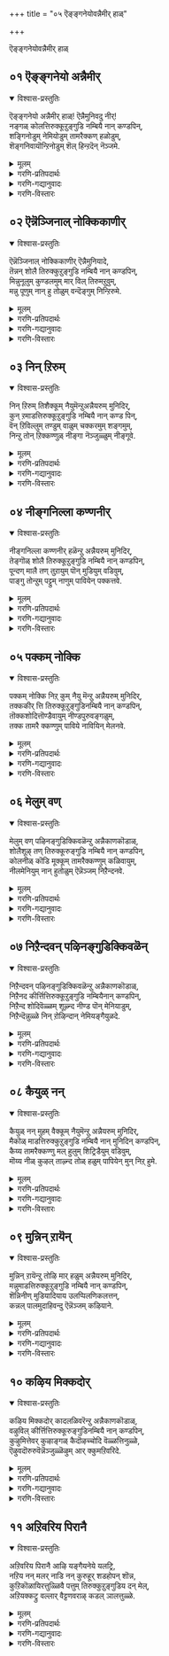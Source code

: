 +++
title = "०५ ऎङ्ङ्गनेयोवन्नैमीर् हाळ्"

+++

ऎङ्ङ्गनेयोवन्नैमीर् हाळ्


## ०१ ऎङ्ङ्गनेयो अन्नैमीर्
<details open><summary>विश्वास-प्रस्तुतिः</summary>

ऎङ्ङ्गनेयो अन्नैमीर् हाळ्\! ऎन्नैमुनिवदु नीर्\!  
नङ्गळ् कोलत्तिरुक्कूऱुङ्गुडि नम्बियै नान् कण्डपिन्,  
शङ्गिनोडुम् नेमियोडुम् तामरैक्कण् हळोडुम्,  
शॆङ्गनिवायॊन्ऱिनोडुम् शॆल् हिन्ऱदॆन् नॆञ्जमे.
</details>

<details><summary>मूलम्</summary>

ऎङ्ङ्गनेयो अन्नैमीर् हाळ्\! ऎन्नैमुनिवदु नीर्\!  
नङ्गळ् कोलत्तिरुक्कूऱुङ्गुडि नम्बियै नान् कण्डपिन्,  
शङ्गिनोडुम् नेमियोडुम् तामरैक्कण् हळोडुम्,  
शॆङ्गनिवायॊन्ऱिनोडुम् शॆल् हिन्ऱदॆन् नॆञ्जमे.
</details>

<details><summary>गरणि-प्रतिपदार्थः</summary>

ऎङ्ङ्गनेयो = याव कारणक्कागियो, अन्नैमीर् हाल् = तायन्दिरे, ऎन्नै= नन्नन्नु कुरितु, मुनिवदुनीर् = नीवु कोपिसिकॊळ्ळुवुदु, नङ्गळ् = नम्म, कोलत्तु = सुन्दरवाद, तिरुकुऱुङ्गुडि = तिरुक्कुरुङ्गुडि क्षेत्रद, नम्बियै= स्वामियन्नु, नान् कण्डपिन् = नानु कण्ड बळिक, शङ्गिनोडुम् = शङ्खदॊडनॆयू, नेमियोडुम् = चक्रदॊडनॆयू, तामरै कण् हळोडुम् = कॆन्दावरॆयन्तॆ \(आकर्षकसुन्दरवाद\) कण्णुगळिन्दलू, शॆम् = कॆम्पाद, कनिवाय् ऒन्ऱिनोडुम् = हण्णिनन्तिरुव ऒन्दु बायि \(तुटि\)यिन्दलू, शॆल् हिन्ऱदु = होगुत्तिरुवुदु, ऎन् नॆञ्जमे = नन्न मनस्से. \(नन्न मनस्सॆल्ला\). 
</details>

<details><summary>गरणि-गद्यानुवादः</summary>

तायन्दिरे, नन्नन्नु कुरितु नीवु कोपिसिकॊळ्ळुवुदु एतक्कागि? \(याव कारणक्कागि?\) शङ्खदिन्दलू चक्रदिन्दलू कॆन्दावरॆयन्तॆ आकर्षकसुन्दरवाद कण्णुगळिन्दलू, कॆम्पनॆय हण्णिनन्तिरुव ऒन्दु बायियिन्दलू कूडिद तिरुक्कुरुङ्गुडि क्षेत्रदल्लि नॆलसिरुव नन्न सुन्दरस्वामियन्नु नानु कण्ड बळिक नन्न मनस्सॆल्ला अवन हिन्दॆये होगुत्तिदॆयल्ल\! 
</details>

<details><summary>गरणि-विस्तारः</summary>

ई तिरुवाय् मॊऴियल्लू आळ्वाररु ’नायकि’यागिये वर्तिसुत्तिद्दारॆ.

तनगॆ मनस्सु अन्याक्रान्तवादद्देकॆ? लोकिगरॆल्ल तन्नन्नु तप्पु तिळियबहुदे? सामान्यमानवळन्तॆ तन्नन्नु तॆगळि मातनाडबहुदे? तन्न मनोरोगवेनॆम्बुदन्नु तन्नन्नु विचारिसियल्लवे तिळियतक्कद्दु, हागॆ माडदॆ जन एनेनन्नो भाविसिकॊण्डु तन्नन्नु निन्दिसुवुदरिन्द फलवेनु – ऎन्दु मुन्तागि योचिसि, नायकियु ईग इतर तायन्दिरिगॆ इल्लि हेळिकॊळ्ळुत्तिद्दाळॆ. 

नायकि हेळुत्ताळॆ- तायन्दिरे, नानु दारितप्पिदवळॆम्ब हागॆ नन्न मेलॆ कोपिसिकॊळ्ळुत्तिद्दीरल्ल. इदु सरिये? ऎल्ला भक्तर हागॆ, नानू तिरुक्कूरुङ्गुडि क्षेत्रक्कॆ होदॆ. अल्लिन पवित्रदेवमन्दिरवन्नु प्रवेशिसिदॆ. अल्लि, शङ्खचक्रगळिन्दलू, कॆन्दावरॆयन्तॆ विशालवाद आकर्षकवाद कण्णुगळिन्दलू, तॊण्डॆयहण्णिनन्तॆ चॆन्दुटियिन्दलू कूडिद विलक्षण सुन्दरनाद स्वामियन्नु कण्डॆ. आ क्षणदिन्दले नन्न मनस्सु अवनन्ने हिम्बालिसि होयितु. अवनल्लि नानु अतिशयवागि अनुरक्तळागिद्देनॆ, कण्डिरा. इदु तप्पु ऎन्नुविरा? 

“तिरुक्कुरुङ्गुडि” – दक्षिणभारतद तमिळुनाडिन पवित्र ’तिरुपति’गळु नुर ऎण्टु ऎन्नुत्तारॆ. अवुगळल्लि पाण्ड्यराजनु निर्मिसिद हदिनॆण्टु क्षेत्रगळल्लि तिरुक्कूरुङ्गुडियू ऒन्दु. इदन्नु \(वैष्णव\) ’वामन क्षेत्र’ ऎन्नुत्तारॆ. नम्माळ्वाररु सन्दर्षिसि, पूजिसिद दिव्यक्षेत्रगळल्लि इदू ऒन्दु. आद्दरिन्द, ई क्षेत्रदल्लि नॆलसिरुव अर्चावतारियाद भगवन्तनन्नु अवरु मनसार हॊगळि हाडिद्दारॆ.
</details>



## ०२ ऎन्नॆञ्जिनाल् नोक्किकाणीर्
<details open><summary>विश्वास-प्रस्तुतिः</summary>

ऎन्नॆञ्जिनाल् नोक्किकाणीर् ऎन्नैमुनियादे,   
तॆन्नन् शोलै तिरुक्कुऱुङ्गुडि नम्बियै नान् कण्डपिन्,  
मिन्नुनूलुम् कुण्डलमुम् मार् विल् तिरुमऱुवुम्,  
मन्नु पूणुम् नान् हु तोळुम् वन्दॆङ्गुम् निन्ऱिरुमे.
</details>

<details><summary>मूलम्</summary>

ऎन्नॆञ्जिनाल् नोक्किकाणीर् ऎन्नैमुनियादे,   
तॆन्नन् शोलै तिरुक्कुऱुङ्गुडि नम्बियै नान् कण्डपिन्,  
मिन्नुनूलुम् कुण्डलमुम् मार् विल् तिरुमऱुवुम्,  
मन्नु पूणुम् नान् हु तोळुम् वन्दॆङ्गुम् निन्ऱिरुमे.
</details>

<details><summary>गरणि-प्रतिपदार्थः</summary>

ऎन् नॆञ्जिनाल् = नन्न मनस्सिनिन्द, नोक्कि = गमनिसि, काणीर् = नोडिरि, ऎन्नै = नन्न मेलॆ, मुनियादे = कोपिसिकॊळ्ळदॆ, तॆन् नल् = सुन्दरवाद ऒळ्ळॆय, शोलै = उपवनगळ, तिरुक्कुऱुङ्गुडि = तिरुक्कुरुङ्गुडिय, नम्बियै = स्वामियन्नु, नान् कण्ड पिन् = नानु कण्ड बळिक, मिन्नु नूलुम् = हॊळॆयुव जनिवारवू, कुण्डलमुम् = किवियाभरणगळू, मार् विल् = ऎदॆयल्लि, तिरुमुऱुवुम् = पवित्रवाद चिन्हॆयू, मन्नु = शाश्वतवाद, पूणुम् = आभरणगळू, नान् हुतोळुम् = नाल्कु तोळुगळू, वन्दु = बन्दु, ऎङ्गुम् = ऎल्लॆल्लियू \(यावागलू\), निन्ऱिरुमे = कण्णॆदुरल्लि निन्तिरुवुदल्ल. 
</details>

<details><summary>गरणि-गद्यानुवादः</summary>

तायन्दिरे, नन्न मेलॆ कोपगॊळ्ळदॆ, नन्न मनस्सिनिन्द नन्नन्नु गमनिसि नोडि. ऒळ्ळॆय सुन्दरवाद उपवनगळ तिरुक्कुरुङ्गुडिय नम्बियन्नु \(स्वामियन्नु\) नानु कण्ड बळिक, हॊळॆयुव जनिवारवू, किवियाभरणवू \(कर्णकुण्डलवू\), ऎदॆयल्लिरुवपवित्रवाद चिन्हॆ \(चिह्नॆयू\)यू, शाश्वतवाद आभरणगळू, नाल्कुतोळुगळू बन्दु यावागलू ऎल्लॆल्लियू नन्न कण्णॆदुरल्लि निन्तिरुवुदल्ल\! 
</details>

<details><summary>गरणि-विस्तारः</summary>

सरळवागिद्दरू बलु अर्थपूर्णवाद पाशुरविदु. इदरल्लि देव मन्दिरक्कॆ होगुववरॆल्ल, स्वामिय सम्मुखदल्लि निन्ताग, आ अनुपम अर्चामूर्तियन्नु नोडुव बगॆ हेगॆ, अदरिन्द पडॆदुकॊळ्ळुव प्रयोजनवेनु, ऎम्ब विषयवन्नु स्पष्टवागि तिळिसुत्तदॆ. 

इदरल्लि बरुव मत्तॊन्दु मुख्य विषयवॆन्दरॆ, यारादरॊब्बरु सामान्यजनरन्तॆ नडॆदुकॊळ्लदॆ विचित्रवाद रीतियल्लि नडॆयुवरॆम्बुदन्नु कण्डकूडले, अवर नडतॆयन्नु तम्ममनस्सिगॆ तोरिदन्तॆ, मनबन्दन्तॆ आडि, तॆगळि, अवरन्नु नोयिसबारदु. अवर आ बगॆय नडतॆगॆ कारणवेनॆन्दु शान्तवागि, सहनॆयिन्द, निदानवागि, गमनिसि, योचिसि, अदर अर्थवन्नु \(तावु कण्डुकॊळ्ळुव हागिद्दरॆ\) ग्रहिसबेकु. इल्लवादरॆ, अवरॊडनॆ हितवाद रीतियल्लि सहकरिसि, अवर मनस्सन्नु अरितुकॊण्डु, तम्म सहानुभूतियन्नु तोरिसबेकु. इदे निजवाद विवेकद नडतॆ ऎम्बुदु. 

नायकि हेळुत्ताळॆ- तायन्दिरे, नीवु नन्न मेलॆ कोपगॊळ्ळदॆ, निम्म मनस्सिगॆ हॊळॆयुव रीतियल्लि नन्नन्नु नोडबारदु. नन्न मनस्सिनल्लि नडॆयुत्तिरुवुदेनु ऎम्बुदन्नु नन्न यथार्थराद मातुगळिन्दले, दयविट्टु गमनिसि नोडि. नन्नन्नु अरितुकॊळ्ळि. नानु तिरुक्कुरुङ्गुडियल्लि नम्बियन्नु कण्डबळिक, अवन विलक्षण सौन्दर्यवन्नु अवन ऒन्दॊन्दु अवयवदल्लू कण्डुकॊण्डॆ. उज्वलवाद अवन कर्णकुण्डलगळु, अवन नाल्कु तोळुगळु, अवन विशालवाद ऎदॆ, आ ऎदॆयल्लिरुव शाश्वतवाद श्रीवत्सलाञ्छन मत्तु अवनन्नलगॆ सदा अलङ्करिसिरुव दिव्याभरणगळु इवॆल्लवू नन्न कण्मनगळन्नु आकर्षिसिदवु. आ क्षणदिन्द, अवन दिव्यसुन्दर मूर्तियु ऎडॆबिडदन्तॆ नन्न मनस्सिन कण्नमुन्दॆ निम्तु, नन्नन्नु सदा नलिसुत्तिवॆ. आ भव्यमूर्तियन्नु कण्ड ई कण्णुगळिवॆ बेराव वस्तुवू रुचिसदु, कण्डिरा.

अर्चामूर्तियन्नु सन्दर्शिसिदाग, आ मूतिय ऒन्दॊन्दु अवयवदल्लू, यावुदु विलक्षणवागि, दिव्यवागि, उज्वलवागि, सुन्दरवागि, आकर्षकवागि, ऎन्दॆन्दिगू मरॆयद हागॆ कण्डुबरुत्तदॆयो अदन्नॆल्ला मनविट्टु गमनिसबेकु. अदु मनस्सिनल्लि अच्चळियदन्तॆ निल्लुत्तदॆ. देवमन्दिरदिन्द हॊरगॆ बन्द बळिकलू, सामान्यजीवन नडॆसुत्तिरुवागलू, याव गळिगॆयल्लि स्वामिय सन्दर्शनवन्नु नॆनपिगॆ तन्दुकॊण्डरू, आ कूडले अवनिगॆ देवमूर्तियु बन्दु निन्तु, दर्शनानन्दवन्नु नीडुवन्तागुत्तदॆ. “नन्न मनस्सिनिन्द गमनिसि कण्डुकॊळ्ळि” ऎन्दु पाशुरद नायकि हेळुवुदक्कू, सामानराद नावु देवमन्दिरक्कॆ होगुवुदक्कू आगबेकाद फल इदॆये. यारिगागियागलि, यारॊब्बरन्नु मॆच्चिसुवुदक्कागलि, अदॊन्दु हव्यासवॆन्दागलि, ऒन्दु कर्तव्यवॆन्दागलि शुष्कदागि योचिसि नडॆदुकॊळ्ळुवुदॆल्ल व्यर्थनॆ. बरिय बूटाटिकॆ ऎनिसुत्तदॆ ई पाशुरद उपदेश इदे.
</details>



## ०३ निन् ऱिरुम्
<details open><summary>विश्वास-प्रस्तुतिः</summary>

निन् ऱिरुम् तिशैक्कूम् नैयुमॆन्ऱुअन्नैयरुम् मुनिदिर्,  
कुन् ऱमाडत्तिरुक्कूऱुङ्गुडि नम्बियै नान् कण्ड पिन्,  
वॆन् ऱिविल्लुम् तण्डुम् वाळुम् चक्करमुम् शङ्गमुम्,   
निन्ऱु तोन् ऱिक्कण्णुळ् नीङ्गा नॆञ्जुळ्ळुम् नीङ्गूवे.
</details>

<details><summary>मूलम्</summary>

निन् ऱिरुम् तिशैक्कूम् नैयुमॆन्ऱुअन्नैयरुम् मुनिदिर्,  
कुन् ऱमाडत्तिरुक्कूऱुङ्गुडि नम्बियै नान् कण्ड पिन्,  
वॆन् ऱिविल्लुम् तण्डुम् वाळुम् चक्करमुम् शङ्गमुम्,   
निन्ऱु तोन् ऱिक्कण्णुळ् नीङ्गा नॆञ्जुळ्ळुम् नीङ्गूवे.
</details>

<details><summary>गरणि-प्रतिपदार्थः</summary>

निन् ऱिरुम् = स्तब्धवागि निल्लुत्ताळॆ \(निन्तिरुत्ताळॆ\), तिशैक्कूम् = बुद्धिकॆट्टवळागि वर्तिसुत्ताळॆ, नैयुम् कॊरगुत्ताळॆ\(कृशवागुत्ताळॆ\), ऎन्ऱु = ऎन्दु, अन्नैयरुम् = तायन्दिरु, मुनिदिर् = कोपगॊण्डिरि, कुन् ऱम् = बॆट्टद हागॆ, माडत्तु = महडिमनॆगळ, तिरुक्कूऱुङ्गुडि क्षेत्रद, नम्ब्यै = नम्बियन्नु \(परमपुरुषनन्नु\), नान् कण्डपिन् = नानु कण्ड बळिक, वॆन् ऱि विल्लुम् = जय तरुव बिल्लन्नू, त्ण्डुम् = गदॆयन्नू, वाळुम् = खड्गवन्नू, चक्करमुम् = चक्रायुधवन्नू, शङ्गमुम् = शङ्खवन्नू, निन्ऱु = निन्तु, तोन् ऱि = काणिसिकॊण्डु, कण्णुल् = कण्णुगळल्लि, नीङ्गा = नीगदिरुव \(अवु\), नञ्जुळ्ळुम् = मनस्सिनल्लियू, नीङ्गूने = नीडदॆ इरुत्तवॆयल्ल \(नॆलॆ निन्तिरुवुदल्ल\!\)
</details>

<details><summary>गरणि-गद्यानुवादः</summary>

तायन्दिराद नीवु नन्नन्नु कुरितु ’इवळु स्तब्धळागि निल्लुत्ताळॆ, बुद्धिकॆट्टवळागि वर्तिसुत्ताळॆ, कॊरगि कृशगॊळ्ळुत्ताळॆ’ ऎन्दु कोपगॊण्डिरि. बॆट्टद हागॆ ऎत्तरवाद महडि मनॆगळ तिरुक्कुरुङ्गुडि क्षेत्रद \(स्वामियन्नु\) नम्बियन्नु \(परमपुरुषनन्नु\) नानु कण्ड बळिक, जयतरुव बिल्लन्नू, गदॆयन्नू, खड्गवन्नू, चक्रायुधवन्नू शङ्खवन्नू निन्तु नोडिद कण्णुगळल्लि नीगदिरुव अवु, मनस्सिनल्लियू नीगदॆ इरुत्तवॆयल्ल \(नॆलॆ निन्तिरुत्तवॆयल्ल\!\)
</details>

<details><summary>गरणि-विस्तारः</summary>

हिन्दिन पाशुरद विषयवन्नु इदु इन्नष्टु बलगॊळिसि हेळुत्तदॆ. 

अर्चामूर्तियन्नु सन्दर्शिसुवाग, मूर्तियन्नु ऎवॆयिक्कदन्तॆ नोडि, स्वामियन्नु अलङ्करिसुव दिव्याभरणगळन्नू, धरिसिरुव दिव्यायुधवन्नू, दिव्यसौन्दर्यवन्नू तुम्बिकॊळ्ळुवुदु सहजवॆ. अवु तप्पदॆ मनस्सिन मेलॆ परिणामगॊळ्ळुत्तवॆ. अल्लि अच्चळियदन्तॆ निन्तिरुत्तवॆ. नॆनॆदाग अवुगळल्लि यावॊन्दू तप्पदॆ मनस्सिन मुन्दॆ बन्दु निल्लुत्तवॆ. भगवद्दर्शन माडुवुदॆन्दरॆ हीगॆ. ई उत्तम उपदेशवन्नुइल्लि माडलागुत्तिदॆ. 

नायकि हेळुत्ताळॆ- तायन्दिरे, नीवु नन्न नडतॆयन्नु तप्पागि अर्थमाडिकॊण्डिद्दीरि. नानु आगाग्गॆ ऎल्लन्दरल्लि स्तब्धवागि निन्तिरुवुदु दिट. ऎल्ला हॆण्णुमक्कळन्तॆ, बुद्धिकॆट्टवळन्तॆ नडॆदुकॊळ्ळुवुदू दिट. कॊरगि, कॊरगि कृशवागिरुवुदन्तु दिटवे. आगलॆल्ल नन्न मनस्सिनल्लि नडॆयुत्तिरुवुदेनु ऎम्बुदन्नु नीवु अरितुकॊळ्ळलारदॆ होदिरल्ल. नानु तिरुक्कूरुङ्गुडिय परमपुरुषनन्नु कण्ड बळिक, अवनु धरिसिद्द दिव्याभरणगळु, अवन दिव्यायुधगळाद शार्ङ्गवॆम्ब बिल्ल, कौमोदकि गदॆ, नन्दक खड्ग, सुदर्शन चक्र मत्तु पाञ्चजय्नशङ्ख – इवु नन्न कण्मनगळन्नु आकर्षिसिदवु. अल्लिन्द नानु हॊरगॆ बन्दाग अवॆल्ल कण्णिनिन्द मरॆयादवु. आदरॆ, अवु मनस्सिनल्लि अच्चळियदन्तॆ मूडि निन्तवु. स्वामिय नॆनपु बन्द कूडले, नानु हागॆ स्तब्धळागुत्तेनॆ. उन्मत्तळागुत्तेनॆ, कडॆगॆ कॊरगुत्तेनॆ, कण्डिरा, आ परमपुरुषनल्लिरुव नन्न अतीव प्रेमद फलवे इदु.
</details>



## ०४ नीङ्गनिल्ला कण्णनीर्
<details open><summary>विश्वास-प्रस्तुतिः</summary>

नीङ्गनिल्ला कण्णनीर् हळॆन्ऱु अन्नैयरुम् मुनिदिर्,  
तेङ्गॊळ् शोलै तिरुक्कूऱुङ्गुडि नम्बियै नान् कण्डपिन्,  
पून्दण् मालै तण् तुऱायुम् पॊन् मुडियुम् वडिवुम्,  
पाङ्गु तोन्ऱुम् पट्टुम् नाणुम् पावियेन् पक्कत्तवे.
</details>

<details><summary>मूलम्</summary>

नीङ्गनिल्ला कण्णनीर् हळॆन्ऱु अन्नैयरुम् मुनिदिर्,  
तेङ्गॊळ् शोलै तिरुक्कूऱुङ्गुडि नम्बियै नान् कण्डपिन्,  
पून्दण् मालै तण् तुऱायुम् पॊन् मुडियुम् वडिवुम्,  
पाङ्गु तोन्ऱुम् पट्टुम् नाणुम् पावियेन् पक्कत्तवे.
</details>

<details><summary>गरणि-प्रतिपदार्थः</summary>

नीङ्ग = निल्लिसिदरू \(चॆन्नागि ऒरॆसिदरू\), निल्ला = निल्लद, कण्ण नीर् हळ् ऎन्ऱु = कणीरु ऎन्दु, अन्नैयरुम् = तायन्दिरू \(तायन्दिराद नीवू\), मुनिदिर् = कोपगॊण्डिरि, तेन् कॊळ् = जेनुतुम्बिरुव, शोलै= उपवनगळ, तिरुक्कूऱुङ्गुडि = तिरुक्कूरुङ्गुडिय, नम्बियै = परमपुरुषनन्नु, नान् कण्द पिन् = नानु कण्ड बळिक, पू = सुन्दरवाद, तण् = तम्पाद, मालै = हारवन्नू, तण् तुऴायुम् = तम्पाद तुलसियन्नू, पॊन् मुडियुम् = चिन्नद किरीटवन्नू, वडिवुम् = रूपवन्नू \(आकर्षकवाद देहवन्नू\), पाङ्गु तोन्ऱुम् = हॊन्दिकॆयागि तोरुव, पट्टुम् = पीताम्बरवन्नू, नाणुम् = \(चिन्नद\) उडिदारवन्नू, पावियेन् = पापियाद नन्न, पक्कत्तवे = मग्गुलल्लिये काणुत्तिरुवॆनल्ल\! 
</details>

<details><summary>गरणि-गद्यानुवादः</summary>

इवळ कण्णीरु निल्लिसिदरू निल्लवु ऎन्दु तायन्दिराद नीवु नन्नन्नु दण्डिसिदिरि. जेनु तुम्बिद उपवनगळ तिरुक्कूरुङ्गुडिय परमपुरुषनन्नु नानु कण्ड बळिक, अवन सुन्दरवाद तम्पाद हारवू तण्णनॆय तुलसियू, चिन्नद किरीटवू, आकर्षक रूपवू, हॊन्दिकॆयागि तोरुव पीताम्बरवू, चिन्नद उडिदारवू, पापियाद नन्न मग्गुलल्लिये काणुत्तिवॆयल्ल\!
</details>

<details><summary>गरणि-विस्तारः</summary>

नायकि हेळुत्ताळॆ- तायन्दिरे, नीवु नन्न मेलॆ कोपगॊळ्ळुत्तीरि. ’इवळन्नु ऎष्टॆष्टु बगॆयल्लि समाधानपडिसिदरू इवळ कण्णीरु निल्लदल्ल’ ऎन्दु नन्नन्नु दण्डिसुत्तीरि. नन्न विषयदल्लि नीवु परितापपट्टरू फलवेनु? जेनु तुम्बिद उपवनगळिन्द कूडिद तिरुक्कूरुङ्गुडिय परमपुरुषनन्नु नानु कण्ड बळिक, अवनु धरिसिरुव रत्नमय किरीटवू, कत्तिनल्लि सुन्दरवाद ऎन्दॆन्दिगू बाडद हारवू, तुलसिय दण्डॆयू अवन आकर्शकवाद देहवू\(रूपवू\), अदक्कॆ तक्क सॊबगिन पीताम्बरवू चिन्नद उडिदारवू – ऎल्लवू पापियाद नन्न सुत्तमुत्तलू \(मग्गुलल्ले\) इरुवन्तॆ कण्डुबरुत्तिवॆयल्ल\! नानु अवुगळन्नु ऎन्दॆन्दिगू मरॆयदन्तॆ माडुत्तिवॆयल्ल\! अवुगळिगागि नानु ऒन्दु सल हॆम्मॆगॊण्डु आनन्दद कण्णीरु सुरिसिदरॆ, मत्तॊन्दु सल अवुगळन्नु धरिसिद परमपुरुषनन्नु सेरिकॊळ्ळलु साध्यवाददल्ल ऎन्दु दुःखद कण्णीरु सुरियुत्तदॆ. नन्न कण्णिरन्नु ऒरॆसुववरु यारिद्दारॆ?
</details>



## ०५ पक्कम् नोक्कि
<details open><summary>विश्वास-प्रस्तुतिः</summary>

पक्कम् नोक्कि निऱ् कुम् नैयु मॆन्ऱु अन्नैयरुम् मुनिदिर्,  
तक्ककीर् त्ति तिरुक्कूऱुङ्गुडिनम्बियै नान् कण्डपिन्,  
तॊक्कशोदित्तॊण्डैवायुम् नीण्डपुरुवङ्गळुम्,  
तक्क तामरै क्कण्णुम् पाविये नावियिन् मेलनवे.
</details>

<details><summary>मूलम्</summary>

पक्कम् नोक्कि निऱ् कुम् नैयु मॆन्ऱु अन्नैयरुम् मुनिदिर्,  
तक्ककीर् त्ति तिरुक्कूऱुङ्गुडिनम्बियै नान् कण्डपिन्,  
तॊक्कशोदित्तॊण्डैवायुम् नीण्डपुरुवङ्गळुम्,  
तक्क तामरै क्कण्णुम् पाविये नावियिन् मेलनवे.
</details>

<details><summary>गरणि-प्रतिपदार्थः</summary>

पक्कम् नोक्कि= मग्गुलल्लिये नोडुत्ता, निऱ् कुम् = निल्लुत्ताळॆ, नैयुम् = कृशगॊळ्ळुत्ताळॆ, ऎन्ऱु= ऎन्दु, अन्नैयरुम् = तायन्दिराद नीवु, मुनिदिर् = कोपिसिगॊण्डिरि, तक्क कीर्ति = भगान्तन हिरिमॆगॆ तक्कन्थ कीर्तियन्नुळ्ळ, तिरुक्कूऱुङ्गुडि नम्बियै = तिरुक्कूरुङ्गुडि क्षेत्रद परमपुरुषनन्नु, नान् कण्ड पिन् = नानु कण्ड बळिक, तॊक्क शोदि = दिव्यसुन्दरवाद ऒण्टिज्योतिस्वरूपवन्नू, तॊण्डैवायुम् = तॊण्डॆ हण्णिनन्तॆ कॆम्पगॆ तुटिगळन्नू, नीण्ड पुरुवङ्गुळुम् = उद्धनाद हुब्बुगळन्नू, तक्क = अदक्कॆ तक्कद्दाद, तामरैक्कण्णुम् = कॆन्दावरॆयन्तॆ विशालवाद कण्णुगळन्नू, पावियेन् = पापियाद नन्न, आवियिन् मेलनवे = प्राणगळमेलिरुवन्तॆ काणुत्तेनॆ.
</details>

<details><summary>गरणि-गद्यानुवादः</summary>

’मग्गुलल्लिये नोडुत्तिरुत्ताळॆ, कॊरगुत्तिरुत्ताळॆ’ ऎन्दु तायन्दिराद नीवु कोपगॊण्डिरि. भगवन्तन हिरिमॆगॆ तक्क कीर्तियन्नु पडॆदिरुव तिरुक्कूरुङ्गुडि क्षेत्रद परमपुरुषनन्नु नानु कण्ड बळिक, दिव्यसुन्दरवाद अवन अखण्डज्योतिस्वरूपवू, तॊण्डॆयहण्णिनन्तिरुव चॆन्दुटिगळू, उद्दनाद हुब्बुगळू, अवुगळिगॆ तक्क कॆन्दावरॆयन्तॆ विशालवाद कण्णुगळु, पापियाद नन्न प्राणगळ मेलिरुवन्तॆ काणुत्तेनॆ. 
</details>

<details><summary>गरणि-विस्तारः</summary>

’नानु दर्शन माडिद भगवन्तनु नन्न मग्गुलल्ले इरुवन्तॆ ननगॆ तोरिबरुत्तदॆ’ ऎन्दु हिन्दिन पाशुरदल्लि हेळलायितष्टॆ, ईग अदक्किन्तलू अतिशयवागि अदन्नु हेळलागुत्तदॆ. 

नायकि हेळुत्ताळॆ- तायन्दिरे, नीवु नन्नन्नु बगॆबगॆयागि दण्डिसि मातनाडुत्तीरि. इवळु यावागलू मग्गुलल्ले नोडुत्तिरुत्ताळॆ. कॊरगि कृशवागुत्ताळॆ’ ऎन्दु मुन्तागि आडिकॊळ्ळुत्तीरि. नन्न मनस्सन्नु नीवु अरितुकॊण्डिरादरॆ, नन्नन्नु नीवु खण्डित दूरुत्तिरलिल्ल ऎनिसुत्तदॆ. नानु तिरुक्कूरुरुङ्गुडिय महामहिमनाद परमपुरुषनन्नु दर्शन माडिद बळिक, अवन स्वरूपवु नन्न मनस्सिनल्लि नाटिहोगिदॆ. आ दिव्यसुन्दरमूर्तिय विलक्षणतेजस्सू, अवन उद्दनाद हुट्टुगळू, अवुगळिगॆ तक्क कॆन्दावरॆयन्तॆ विशालवाद कण्णुगळू, तॊण्डॆय हण्णिनन्तॆ इरुव चॆन्दुटिगळू, नन्न प्राणवन्ने हिण्डुत्तिवॆयल्ल\! इदन्नु नीवुअरितुकॊळ्ळलारदॆ होगुविरल्ल\!
</details>



## ०६ मेलुम् वण्
<details open><summary>विश्वास-प्रस्तुतिः</summary>

मेलुम् वण् पऴिनङ्गुडिक्किवळॆन्ऱु अन्नैकाणकॊडाळ्,  
शोलैशूऴ् तण् तिरुक्कूरुङ्गुडि नम्बियै नान् कण्डपिन्,  
कोलनीळ् कॊडि मूक्कूम् तामरैक्कण्णुम् कळिवायुम्,  
नीलमेनियुम् नान् हुतोळुम् ऎन्नॆञ्जम् निऱैन्दनवे.
</details>

<details><summary>मूलम्</summary>

मेलुम् वण् पऴिनङ्गुडिक्किवळॆन्ऱु अन्नैकाणकॊडाळ्,  
शोलैशूऴ् तण् तिरुक्कूरुङ्गुडि नम्बियै नान् कण्डपिन्,  
कोलनीळ् कॊडि मूक्कूम् तामरैक्कण्णुम् कळिवायुम्,  
नीलमेनियुम् नान् हुतोळुम् ऎन्नॆञ्जम् निऱैन्दनवे.
</details>

<details><summary>गरणि-प्रतिपदार्थः</summary>

मेलुम् = इन्नु मेलॆयू \(ऎल्लक्किन्तलू हॆच्चागि\), वण् पऴि = तीव्रवाद नगॆपाटलन्नु तरुववळु, नल् कुडिक्कि = ऒळ्ळॆय नम्म वंशक्कॆ, इवळ् = इवळु, ऎन्ऱु = ऎन्दु, अन्नै = नन्न तायि, काण कॊडाळ् = नन्नन्नु नोडगॊडिसुवुदिल्ल, शोलै शूऴ् = उपवनगळिन्द सुत्तुवरिद, तण् = हितकरवाद, तिरुक्कूरुङ्गुडि = तिरुक्कूरुङ्गुडि क्षेत्रद, नम्बियै = परमपुरुषनन्नु, नान् कण्ड पिन् = नानु कण्ड बळिक, कोलम् = सुन्दरवाद, नीळ् = उद्दनाद \(ऎसळाद\) कॊडि = मॊनचाद, मूक्कूम् = मागन्नू, तामरैक्कण्णुम् = कॆन्दावरॆयन्तॆ विशालवाद कण्णन्नू, कळिवायुम् = \(तॊण्डॆ\) हण्णिनन्तॆ मधुरवाद तुटियन्नू \(बायन्नू\), नीलम् मेनियुम् = नीलवर्णद रूप\(देह\)वन्नू, नान् हु तोळुम् = नाल्कु तोळुगळन्नू, ऎन्नॆञ्जम् = नन्न मनस्सु, निऱैन्दनवे = तुम्बिकॊण्डिदॆयल्ल\! 
</details>

<details><summary>गरणि-गद्यानुवादः</summary>

’इवळु नम्म ऒळ्ळॆय वंशक्कॆ इन्नु मेलॆयू \(ऎल्लक्किन्तलू हॆच्चागि\) तीव्रवाद नगॆपाटलन्नु तरुववळु’ ऎन्दु नन्न तायि नन्नन्नु देवमन्दिरदल्लि स्वामियन्नु काणगॊडिसुवुदिल्ल. उपवनगळिन्द सुत्तुवरिदिरुव तिरुक्कूरुङ्गुडिय परमपुरुषनन्नु नानु कण्ड बळिक, अवन सुन्दरवाद ऎसळाद, मॊनॆचाद\(बागिद\) मूगन्नू, कॆन्दावरॆयन्तॆ विशालवाद कण्णन्नू, \(तॊण्डॆ\) हण्णिनन्तॆ मधुरवाद \(कळित\) तुटिगळन्नू, नीलवर्णद देहवन्नू \(सौन्दर्यवन्नू\), नाल्कु तोळुगळन्नू, नन्न मनस्सु तुम्बिकॊण्डिदॆयल्ल\!
</details>

<details><summary>गरणि-विस्तारः</summary>

नायकि हेळुत्ताळॆ- तायन्दिरे, नन्न तायिगू नन्न विषयदल्लि ऒळ्ळॆय अभिप्रायविल्ल. नानॊब्ब कळङ्किनि, आकॆय ऒळ्ळॆय वंशक्कॆ ऎन्दॆन्दिगू कॆट्ट हॆसरन्नु हॊरिसुत्ताळॆ ऎन्दु आकॆ तिळिदिद्दाळॆ. नन्नन्नु देवमन्दिरक्कॆ करॆदॊय्दरॆ, अल्लि नन्न विचित्रवर्तनॆयिन्द अवळिगॆ अपमानवागुवुदॆन्दु तिळिदिद्दाळॆ. आ कारणदिन्द नन्नन्नु अल्लिगॆ करॆदॊय्युवुदिल्ल. नानु होगुवुदन्नु तडॆयुत्ताळॆ. तिरुक्कूरुङ्गुडिय परमपुरुषनन्नु नोडि नलियुवुदक्कॆ ननगॆ अवकाशकॊडुवुदिल्ल. आदरॆ, नानु मॊदलसल आ स्वामियन्नु कण्ड बळिक, नन्न मनस्सिनल्लि अवन अतिशयसौन्दर्य नॆलॆनिन्तिदॆ. अवन सुन्दरवाद, उद्दवाद, ऎसळाद, मॊनचाद मूगन्नू, कॆन्दावरॆय ऎसळिनन्तॆ विशालवाद आकर्षकवाद कण्णुगळन्नू, कळित हण्णिनन्तिरुव मधुरवाद अधरवन्नू\(तुटियन्नू\) नीलवर्णद सुन्दररूपवन्नू, नाल्कु तोळुगळन्नू, नन्न मनस्सु तुम्बिट्टुकॊण्डिदॆयल्ल\! आ परमपुरुषनन्नु पदेपदे नानु नोडलु अवकाशकॊडदिद्दरॆ एनायितु? अवन सुन्दररूप नन्न मनदल्लि अच्चळियदॆ निन्तु, मरॆयुवुदक्कॆ अवकाशवे इल्लवल्ल\! नम्म तायिगॆ इदर अरिवागलिल्लवल्ल\! 

यावुदादरू ऒन्दु सुन्दरवाद वस्तुवन्नु सकृत् ऒन्दु सल नोडिदरॆ साकु. अदु मनस्सिनल्लि बेरूरु निल्लुवुदिल्लवे? अदन्नु मत्तॆ मतॆ नॆनॆसिकॊळ्ळुवुदिल्लवे? सुलभवागि अदन्नु मरॆयुवुदक्कॆ आगुवुदे? हागॆये अल्लवे, अप्रतिम सुन्दऎरनाद भगवन्तन दिव्यमङ्गळ मूर्तियन्नु ऒम्मॆ क्षणकाल नोडिद कूडले, भक्तन मनस्सु अदरिन्द आकर्षितवागुत्तदॆ, ऎन्दॆन्दिगू अदन्नु मरॆयदन्तॆ तन्नल्लि अदन्नु निल्लिसिकॊळ्ळुत्तदॆ. स्मरणॆगॆ बन्द कूडले, आ सॊबगिन राशिये कण्णमुन्दॆ बन्दु निल्लुतदॆ. 

भक्तनादवनु देवमन्दिरवन्नु सेरिदाग, भगवन्तनन्नु इष्टु जागरूकतॆयिन्द नोडि \(गमनिसि\) तन्न मनदल्लि अवनन्नु दृढवागि नॆलॆगॊळिसुवन्तॆ माडिकॊळ्ळबेकु. आ आनन्दवन्नु आगिन्दाग्गॆ, मनस्सिगॆ तन्दुकॊण्डु, ऎम्बुदे इल्लिन उपदेश. 

अर्चावतारियागि भगवन्तने भूलोकदल्लि नॆलसिरुवाग, मनुष्यनु अदर उपयोगवन्नु पूर्तियागि पडॆयबेडवे?
</details>



## ०७ निऱैन्दवन् पऴिनङ्गुडिक्किवळॆन्
<details open><summary>विश्वास-प्रस्तुतिः</summary>

निऱैन्दवन् पऴिनङ्गुडिक्किवळॆन्ऱु अन्नैकाणकॊडाळ्,  
निऱैनद कीर्त्तित्तिरुक्कूऱुङ्गुडि नम्बियैनान् कण्डपिन्,  
निऱैन्द शोदिवॆळ्ळम् शूऴ्न्द नीण्ड पॊन् मेनियाडुम्,  
निऱैन्दॆन्नुळ्ळे निन् ऱोऴिन्दान् नेमियङ्गैयुळदे.
</details>

<details><summary>मूलम्</summary>

निऱैन्दवन् पऴिनङ्गुडिक्किवळॆन्ऱु अन्नैकाणकॊडाळ्,  
निऱैनद कीर्त्तित्तिरुक्कूऱुङ्गुडि नम्बियैनान् कण्डपिन्,  
निऱैन्द शोदिवॆळ्ळम् शूऴ्न्द नीण्ड पॊन् मेनियाडुम्,  
निऱैन्दॆन्नुळ्ळे निन् ऱोऴिन्दान् नेमियङ्गैयुळदे.
</details>

<details><summary>गरणि-प्रतिपदार्थः</summary>

निऱैन्द = तुम्बिद \(शाश्वतवाद\), वन् पऴि = कॆट्ट \(नीचवाद\) अपवादद, नल् कुडिक्कु= उत्तम वंशक्कॆ, इवळ् ऎन्ऱु = इवळु ऎन्दु, अन्नै= तायियु, काणकॊडाळ् = नोडागॊडिसळु, निऱैन्द = तुम्बिद \(सुप्रसिद्धवाद\), कीर्त्ति = कीर्तिय, तिरुक्कूऱु ङ्गुडि नम्बियै = तिरुक्कूरुङ्गुडिय परमपुरुषनन्नु, नान् कण्ड पिन् = नानु दर्शन माडिद बळिक, निऱैन्द शोदि वॆळ्ळम् = तुम्बिद ज्योतिय प्रवाहवे, शूऴ्न्द = सुत्तुवरिदिरुव, नीण्ड = ऎत्तरवाद, मेनियॊडुम् = दिव्यरूपदॊडनॆ, निऱैन्दु = तुम्बिकॊण्डु, ऎन् उळ्ळे = नन्न मनदल्लिये \(अन्तरङ्गदल्लिये\), निन्ऱु = इद्दु, ऒऴिन्दान् = प्रकाशिसुत्तानॆ, नेमि = चक्रायुधवू, अम् कै = सुन्दरवाद कैयल्लि, उळदे = हिडिदिरुव हागॆये. 
</details>

<details><summary>गरणि-गद्यानुवादः</summary>

’इवळु नम्म उत्तमवाद वंशक्कॆ इवलु शाश्वतवाद अपवाद’ ऎन्दु नम्म तायि नन्नन्नु नोडगॊडिसळु. सुप्रसिद्धवाद किर्तिय तिरुक्कूरुङ्गुडिय परमपुरुषनन्नु नानु कण्ड बळिक, तुम्बिद ज्योतिय प्रवाहवे सुत्तुवरिदिरुव ऎत्तरवाद देहदॊडनॆ तुम्बिकॊण्डु नन्न अन्तरङ्गदल्लिये चक्रायुधवन्नु हिडिद हागॆये नॆलॆनिन्तिरुवनल्ल\! 
</details>

<details><summary>गरणि-विस्तारः</summary>

“वन् पऴि नन् कुडिक्किवळॆन्ऱु अन्नैकाणकॊडाळ्” – ऎम्बुदन्नु ई ऎरडु पाशुरगळू हेळुत्तिवॆ. वयस्सिगॆ बन्दु हुडुगिय विषयदल्लि ऊरवरु कूडि आडुव कॊङ्कुमातुगळु ऒन्दु बगॆयवु \_ अवळु दारि कॆट्टवळु, चॆल्लुस्वभावदवळु, नाचिकॆबिट्टवळु’ – ऎन्दु मुन्तागि मातनाडुव रीति अदु. तायिगॆ अवर मातु तलॆयल्लि तुम्बि होगिदॆ. अवळन्नु जनर नडुवॆ बिडुवदादरू एतक्कॆ? तिरुक्कूरुङ्गुडिय देवमन्दिरक्कॆ अवळन्नु करॆदॊय्युवुदादरू एतक्कॆ? तिरुक्कूरुङ्गुडिय देवमन्दिरक्कॆ अवळन्नु करॆदॊय्युवुदादरू एतक्कॆ? ई ऎरडरिन्दलू अवळु जनर बायिगॆ बीळुवुदु खण्डित. आद्दरिन्द, तायि अवळन्नु देव सन्निधिगॆ होगदन्तॆ तडॆदुबिट्टळु. तन्न मगळिगू तनगू याव अपायवू सम्भविसदिरलॆम्बुदे आ मुन्नॆच्चरिकॆ. मदुवॆयागद मगळिगॆ सल्लद अपवादवन्नु जन हॊरिसिदरॆ, अवळिगॆ मदुवॆयागुवुदु कष्टवल्लवे? 

’नायकि’ देवमन्दिरक्कॆ ईग होगलि, होगदिरलि – अवळ मनस्सु भगवन्तन दिव्यसुन्दर रूपदिन्द आकर्षितवागिदॆ. अदरल्लिये परिपूर्णवागि नॆलॆनिन्तिदॆ. अवळु स्वामिय दर्शन माडिद्दु ऒन्दे ऒन्दु सल. अवनल्लि तन्नमनस्सन्नु नॆलॆगॊळिसुवुदक्कॆ अष्टॆ साकायितु. अवळन्नु मत्तॆ मत्तॆ देवमन्दिरक्कॆ होगगॊडदिद्दरॆ तानॆ आदद्देनु? भगवन्तन रूपसौन्दर्यवन्नु पदेपदे कण्डु नलियलु आगलिल्लवॆम्बुदु मात्रवे अल्लवे? तन्न मनस्सु ओडुत्तिरुवुदु याव नॆलॆयल्लि ऎम्बुदन्नु जन कण्डुकॊळ्लदॆ, सामान्य लोकिगरन्तॆ तन्नन्नु भाविसिदरल्ल ऎम्बुदॊन्दु अवळ कॊरगु. तन्नन्नु निजवागि अरितु कॊण्डिरुववनु तन्न अन्तरङ्गद नायकने आगिरुवुदरिन्द, यार मातिनिन्दागलि, यार पतियिन्दागलि तनगॆ आगबेकादद्देनु? 

नायकि हेळुत्ताळॆ- नम्म तायि नन्नन्नु अनुमानिसुत्ताळॆ. नम्म उत्तम वंशक्के नानु कळङ्क तन्दॆनन्तॆ. अदु शाश्वतवागि निल्लुवन्तॆ माडिबिट्टिरुवॆनन्तॆ. आद्दरिन्द नन्नन्नु ऎल्लिगू करॆदॊय्यळु. देवमन्दिरक्कू नन्नन्नु होगगॊडळु. आदरेनायितु? मॊट्टमॊदल बारिगॆ नानु आ परमपुरुषनन्नु कण्ड कूडले, तुम्बिद ज्योतिय प्रवाहवे अवन दिव्यसुन्दर देहवन्नावरिसि, बॆळगिसुत्ता, नन्नन्नु बॆरगुगॊळिसितु. नन्न अन्तरङ्ग तॆरॆदु आ चक्रायुधधारिगॆ नॆलॆसलु ऎडॆमाडिकॊट्टितु. ईगलू अवनु नन्न अन्तरङ्गदल्लिये नॆलॆनिन्तु बॆळगुत्तिरुवनल्ल\!
</details>



## ०८ कैयुळ् नन्
<details open><summary>विश्वास-प्रस्तुतिः</summary>

कैयुळ् नन् मुहम् वैक्कूम् नैयुमॆन्ऱु अन्नैयरुम् मुनिदिर्,  
मैकॊळ् माडत्तिरुक्कुऱुङ्गुडि नम्बियै नान् मुनिदिन् कण्डपिन्,  
कैय्य तामरैक्कण्णु मल् हुलुम् शिट्रिडैयुम् वडिवुम्,  
मॊय्य नीळ् कुऴल् ताऴ्न्द तोळ् हळुम् पापियेन् मुन् निऱ् हुमे.
</details>

<details><summary>मूलम्</summary>

कैयुळ् नन् मुहम् वैक्कूम् नैयुमॆन्ऱु अन्नैयरुम् मुनिदिर्,  
मैकॊळ् माडत्तिरुक्कुऱुङ्गुडि नम्बियै नान् मुनिदिन् कण्डपिन्,  
कैय्य तामरैक्कण्णु मल् हुलुम् शिट्रिडैयुम् वडिवुम्,  
मॊय्य नीळ् कुऴल् ताऴ्न्द तोळ् हळुम् पापियेन् मुन् निऱ् हुमे.
</details>

<details><summary>गरणि-प्रतिपदार्थः</summary>

कैयुळ् = तन्न कैगळल्लि, नल्मुहम् = तन्न सुन्दरवाद मुखवन्नु, वैक्कूम् = इट्टुकॊळ्ळुत्ताळॆ, नैयुम् = कॊरगुत्ताळॆ, ऎन्ऱु= ऎन्दु, अन्नैयरुम् = तायन्दिरू, मुनिदिर् = कोपगॊण्डिरि \(मुनिदिरि\), मैकॊळ् = मोडमुच्चिरुव, माडत्तु = महडिमनॆगळ, तिरुक्कुऱुङ्गुडि = तिरुक्कूरुङ्गुडिय, नम्बियै = परम पुरुषनन्नु, नान् कण्डपिन् = नानु कण्ड बळिक, कैय्यतामरैकण्णुम् = कॆन्दावरॆयन्तॆ इरुव कण्णु, अल् हुऴम् = नितम्बगळू, \(कटिप्रदेशवू\), शिट्र इडैयुम् = सण्ण नडुवू, वडिवुम् = रूपवू \(देहवू\), मॊय्य = दट्टवाद, नीळ् कुऴल् = उद्दनाद कूदलन्नु, ताऴ्न्द = तुम्बिकॊण्डिरुव, तोल् हळुम् = तोळुगळू, पावियेन् = पापियाद नन्न, मुन् = मुन्दॆ, निऱ् कुमे = निन्तिरुवुदल्ल \(इरुवुदल्ल\!\)
</details>

<details><summary>गरणि-गद्यानुवादः</summary>

ई हॆण्णु तन्न सुन्दरवाद मुखवन्नु तन्न कैगळिन्द मुच्चिकॊळ्ळुत्ताळॆ, कॊरगुत्ताळॆ’ ऎन्दु तायन्दिरु मुनिदिरि. मोड मुच्चिरुव महडि मनॆगळ तिरुक्कूरुङ्गुडिय परमपुरुषनन्नु नानु कण्ड बळिक, अवन कॆन्दावरॆय कण्णू, कटिप्रदेशवू, सण्ण नडुवू, रूपवुळ्ळ देहवू, दट्टवाद, उद्दनाद कूदलन्नु तुम्बिकॊण्डिरुव तोळुगळू पापियाद नन्न मुन्दॆ इरुवुदल्ल\! 
</details>

<details><summary>गरणि-विस्तारः</summary>

नायकि हेळुत्ताळॆ- तायन्दिरे, ई हॆण्णु तन्न सुन्दरवाद मुखवन्नु बेरॆ यारिगू तोरिसबारदॆम्बन्तॆ, तन्न कैगळिन्द यावागलू मुच्चिकॊण्डिरुत्ताळॆ. मत्तुतानु यावुदन्नो अतिश्रेष्ठवादद्दन्नु कळॆदुकॊण्डवळ हागॆ कॊरगुत्ताळॆ’ ऎन्दु मुन्तागि नन्नन्नु निन्दिसुत्तीरि. नन्न ई परिस्थितिगॆ निजवाद कारणवेनु ऎम्बुदन्नु नीवु तिळियलु यत्निसलिल्लवल्ल. सामान्य युवतियर हागॆ नन्नन्नू तिळिदिरि. नन्न मनस्थितियन्नु कण्डुकॊळ्ळलिल्लवल्ल\! नानु तिरुक्कूरुङ्गुडिय परमपुरुषनन्नु कण्डागिनिन्द अवन अत्याकर्षकवाद कमलद ऎसळिनन्थ विशालवाद कण्णुगळु, अवन सण्ण नडुवू, सुन्दरकटि प्रदेशवू, सर्वाङ्ग सुन्दरवाद अवन रूपवू, अवन दिव्यवाद नाल्कु तोळुगळू, नन्न मुन्दॆ निल्लिसिद हागॆ, अच्चळियदन्तॆ, निन्तु काणिसुत्तिदॆयल्ल. अदर हॊरतु नानु बेरेनन्नू योचिसलारॆ. गमनिसलारॆ. आ परमपुरुषनन्नु कण्डुकॊण्ड नन्न कण्मनगळिगॆ मिक्कॆल्लवू बेडवागिवॆ, कण्डिरा\! अवनन्नु सेरलागिल्लवल्ल ऎम्बुदे कॊरगु.
</details>



## ०९ मुन्निन् ऱायॆन्
<details open><summary>विश्वास-प्रस्तुतिः</summary>

मुन्निन् ऱायॆन्ऱु तोऴि मार् हळुम् अन्नैयरुम् मुनिदिर्,  
मन्नुमाडत्तिरुक्कूऱुङ्गुडि नम्बियै नान् कण्डपिन्,  
शॆन्निनीण् मुडियादियाय उलप्पिलणिकलत्तन्,  
कन्नल् पालमुदाहिवन्दु ऎन्नॆञ्जम् कऴियाने.
</details>

<details><summary>मूलम्</summary>

मुन्निन् ऱायॆन्ऱु तोऴि मार् हळुम् अन्नैयरुम् मुनिदिर्,  
मन्नुमाडत्तिरुक्कूऱुङ्गुडि नम्बियै नान् कण्डपिन्,  
शॆन्निनीण् मुडियादियाय उलप्पिलणिकलत्तन्,  
कन्नल् पालमुदाहिवन्दु ऎन्नॆञ्जम् कऴियाने.
</details>

<details><summary>गरणि-प्रतिपदार्थः</summary>

मुन् निन् ऱाय् ऎन्ऱु = ऎल्लरिगू मुन्दॆ निन्तुकॊळ्ळुती ऎन्दु, तोऴि मार् हळुम् = नन्न गॆळतियरू, अन्नैयरुम् = तायन्दिरू, मुनिदिर्= मुनिदिरि, मन्नु माडत्तु = शाश्वतवाद महडि मनॆगळ, तिरुक्कुऱुङ्गुडि नम्बियै = तिरुक्कूरुङ्गुडिय परमपुरुषनन्नु, नन् कण्ड पिन् = नानु कण्ड बळिक, शॆन्नि = तलॆय मेलण, नीळ् मुडि आदि आय = ऎत्तरवाद \(दिय\) किरीटवे मुन्ताद, उलप्पिल् = \(उलप्पु इल्\) = ऎणिकॆ इल्लदष्टु, अणि= सिद्धवागिरुव, \(अलङ्कृतवागिरुव\) कलत्तिन् = आभरणगळॊडनॆ, कन्नल् पाल् = कब्बिन हालु, अमुदा वन्दु = अमृतवागि बन्दु, ऎन्नॆञ्जम् = नन्न मनस्सन्नु, कऴियाने = नाशपडिसलारनल्ल\! 
</details>

<details><summary>गरणि-गद्यानुवादः</summary>

\(ऎल्लरिगू अड्डवागि\) मुन्दॆ होगि निन्तुकॊळ्ळुत्ती ऎन्दु नन्न गॆळतियरू, तायन्दिरू मुनिदिरि. शाश्वतवाद महडि मनॆगळ तिरुक्कूरुङ्गुडिय परमपुरुषनन्नु नानु कण्ड बळिक, अवन तलॆय मेलण ऎत्तरवाद किरीटवे मुन्ताद ऎणिकॆ इल्लदष्टु सिद्धवागि तॊट्तिरुव \(अलङ्कृतवागिरुव\) आभरणगळॊडनॆ, कब्बिनहालु अमृतवागि बन्दुनन्न मनस्सन्नु नाशपडिसुवुदिल्लवल्ल\! 
</details>

<details><summary>गरणि-विस्तारः</summary>

नायकि हेळुत्ताळॆ- गॆळतियरे, तायन्दिरे, नानु देवमन्दिरक्कॆ होदरॆ, ऎल्लरिगिन्तलू मुन्दुगडॆयल्लि, भगवन्तन दिव्यसुन्दरविग्रहक्कॆ अतिसमीपदल्लि निल्लबेकॆम्ब आशॆ ननगॆ बलवागिरुवुदन्तु दिटवे. नानु माडुवुदु हागॆये. अदरिन्द अल्लि आ परमपुरुषन दर्शनक्कॆन्दु बरुव भक्तरॆल्लरिगू ऒन्दु रीतियल्लि अड्डियागि, अवरिगॆ तॊन्दरॆ कॊडुवॆनॆम्बुदू दिटवे. नानु स्वार्थियागबारदॆन्दु अवरॆल्लरू आडिकॊळ्ळुवुदु सरि. नीवू सह, नन्नन्नु अदक्कागि दूरुत्तीरि. नानेनु माडलि? नानु मॊट्टमॊदल बारिगॆ आ परमपुरुषनन्नु दर्शन माडिदाग, अवन उन्नतवू सुन्दरवू आद देहवू, तलॆय मेलॆ ऎत्तरवाद किरीटवू, मैमेलॆ लॆक्कविल्लदष्टु फळफळिसुव दिव्याभरणगळु नन्न कण्मनगळ मुन्दॆ यावागलू शोभिसि काणुत्तिरुवुवु. अवनन्नु मत्तॆ मत्तॆ नोडबेकॆम्ब तडॆयलारद बयकॆयागुत्तदॆ. आ परमपुरुषनन्नु समीपिसि, तणियुवश्टु कालवु अवनन्नु नोडुत्तले इरबेकॆम्ब आशॆ बलवागुत्तलिदॆ. आद्दरिन्दले, नानु स्वामिय बळि, अष्टु समीपदल्लि निन्तुकॊळ्ळबयसुवुदु. इतररिगॆ अड्डिमाडबेकॆन्दल्ल. कब्बिन हालन्नू, हालन्नू, अमृतवन्नू ऒट्टिगॆ सेरिसि कुडिदाग ननगॆ उण्टागबेकाद फलवुण्टागि, ननगॆ दिव्यानन्द लभिसुवुदन्तु दिटवॆ. आदरॆ, मादक वस्तुवन्नु सेरिसिदाग आगुव हागॆ नन्न मनस्सु कॆडलिल्लवल्ल ऎन्दुऒन्दु बगॆय नोवागुत्तदॆ. 

मनस्सिन नाशवागुववरॆगॆ भगवत्सन्निधियल्लि नॆलॆसलु अवकाशवागुवुदिल्लवल्ल ऎम्बुदु नायकिय हम्बल. भगवन्तन सान्निध्य भक्तनिगॆ लभिसलेबेकु. अदॊन्दे भक्तनिगिरुव अतिशयवाद आशॆ.
</details>



## १० कऴिय मिक्कदोर्
<details open><summary>विश्वास-प्रस्तुतिः</summary>

कऴिय मिक्कदोर् कादलळिवरॆन्ऱु अन्नैकाणकॊडाळ्,  
वऴुविल् कीर्त्तित्तिरुक्कूरुङ्गुडिनम्बियै नान् कण्डपिन्,  
कुऴुमित्तेवर् कुऴाङ्गळ् कैदॊऴच्चोदि वॆळ्ळत्तिनुळ्ळे,  
ऎऴुवदॊरुरुवॆन्नॆञ्जुळ्ळॆऴुम् आर् क्कुमऱिवरिदे.
</details>

<details><summary>मूलम्</summary>

कऴिय मिक्कदोर् कादलळिवरॆन्ऱु अन्नैकाणकॊडाळ्,  
वऴुविल् कीर्त्तित्तिरुक्कूरुङ्गुडिनम्बियै नान् कण्डपिन्,  
कुऴुमित्तेवर् कुऴाङ्गळ् कैदॊऴच्चोदि वॆळ्ळत्तिनुळ्ळे,  
ऎऴुवदॊरुरुवॆन्नॆञ्जुळ्ळॆऴुम् आर् क्कुमऱिवरिदे.
</details>

<details><summary>गरणि-प्रतिपदार्थः</summary>

कऴिय मिक्कदु = बहळ अतिशयवाद, ओर् = विचित्रवाद ऒब्ब, कादलळ् इवळ् ऎन्ऱु = प्रेमियाअवळु इवलु ऎन्दु, अन्नै = तायियु, काणकॊण्डाळ् = नन्नन्नु नोडगॊडळु. वऴु इल् = याव बगॆय कॊरतॆयू इल्लद, \(परिशुद्धवाद\) कीर्त्ति = कीर्तियुळ्ल, तिरुक्कूऱुङ्गुडि नम्बियै = तिरुक्कूरुङ्गुडिय, नम्बियै = परमपुरुषनन्नु, नान् कण्ड पिन् = नानु कण्ड बळिक, कुऴुमि = ऒट्टागि, तेवर् कुऱाङ्गळ् = देवतॆगळ कूटगळु, कैतॊऴ = कैमुगियुवुदक्कागि, शोदि वॆळ्लत्तिनुळ्ळे = ज्योतिय प्रवाहदल्लि, ऎऴुवदु = एळुवुदु, ऒरु उरु = ऒन्दु रूपवु, ऎन् नॆञ्जुळ् = नन्न मनस्सिनल्लि, ऎऴुम् = मूडिबरुवुदु, आर् क्कूम् = यारिगू, अऴिवु = तिळियद हागॆये \(तिळियलसाध्यवागिये\). 
</details>

<details><summary>गरणि-गद्यानुवादः</summary>

’इवळु बहळ विचित्रवू अतिशयवू आद प्रेमि’ ऎन्दु नम्म तायि नन्नन्नु देममन्दिरदल्लि काणगॊडळु. निर्मलवाद किर्तिय तिरुक्कूरुङ्गुडियपरमपुरुषनन्नु नानु कण्ड बळिक, ऒट्टॊट्टगि देवतॆगळ कूटगळु नमस्करिसलु बरुव ज्योतिय प्रवाहदल्लि नन्न मनस्सिनल्लि ऒन्दु अपरूपवाद \(साटियिल्लद\) रूपवॊन्दु मूडिबरुवुदू अदु यारिगू तिळियलु असाध्यवागिये. 
</details>

<details><summary>गरणि-विस्तारः</summary>

’कऴिय मिक्कदोर् कादलळ् इवळ्’ – नन्न ई मगळ प्रेमवॆम्बुदु सामान्यवाद ऎल्ल स्त्रीयर प्रेमदन्तॆ अल्ल. इदॊन्दु अति विचित्रवू,द् अतिशयवू, यारू अरितुकॊळ्ळदन्थाद्दू आगिदॆ.

अन्तरङ्ग भक्तन प्रेम भगवन्तन विषयदल्लि अन्थाद्दु. तन्न प्रियतमनाद भगवन्तनल्लि तनगिरुव प्रेम ऎन्थाद्दु ऎन्दु विवरिसि हेळुवुदु असाध्य. यार कण्णिगू काणिसद हागॆ, अत्यन्त दिव्य स्वरूपद ज्योतियु भक्तन अन्तरङ्गदल्लि काणिसिकॊण्डु, अवन मनस्सिगॆ साटियिल्लद आनन्दवन्नु, तडॆदुकॊळ्ळलागद प्रेमवन्नू उक्किसि हरिसिदाग, अवन नडॆनुडिगळु सामान्यरन्तॆ अल्लदॆ, बहळ विचित्रवागि, हुच्चनवर्तनॆयन्तॆ, कण्डु बरुवुदु दिट. अदन्नु विवरिसि हेळुवुदादरू हेगॆ? 

नायकि हेळुत्ताळी-- गॆळतियरे, तायन्दिरे, नन्न तायि नन्नन्नु तिरुक्कूरुङ्गुडिय देवमन्दिरक्कॆ होगदन्तॆ तडॆगट्टिरुवुदक्कॆ कारणवन्नु केळि- “नानॊब्ब विचित्रप्रेमि. अदे ऒन्दु बगॆय हुच्चु. अदन्नु बिडिसि हेळुवुदक्कॆ आगदु. ऎल्लर ऎदुरल्लि नानु बन्दु, उन्मत्तळन्तॆ नानु आडुत्तिद्दरॆ, अवळिगू ननगू नगॆपटलु’ ऎम्बुदे कारण. आदरॆ, नानु मॊट्टमॊदलु, तिरुक्कूरुङ्गुडिय देवमन्दिरदल्लि, देवतॆगळु गुम्पुगुम्पागि बन्दु नमस्करिसि होगुवन्थ आ परमपुरुषनन्नु कण्डागिनिन्द, अवनिन्द हॊम्मिद निर्मलवाद दिव्यज्योतिय प्रवाहदल्लि अत्याकर्षकवाद रूपवॊन्दु नन्न अन्तरङ्गदल्लि हॊळॆहॊळॆदु मूडि बन्तु. अदन्नु यारिगॆ हेळिदरॆ अवरु अरितुकॊळ्ळबल्लरु? नन्नई विचित्रप्रेमक्कॆ आ दिव्यरूपवे कारण, कण्डिरा\!
</details>



## ११ अऱिवरिय पिरानै
<details open><summary>विश्वास-प्रस्तुतिः</summary>

अऱिवरिय पिरानै आऴि यङ्गैयनेये यलट्रि,  
नऱिय नन् मलर् नाडि नन् कुरुहूर् शडहोपन् शॊन्न,  
कुऱिकॊळायिरत्तुळ्ळिवै पत्तुम् तिरुक्कुऱुङ्गुडिय दन् मेल्,  
अऱियक्कट्रु वल्लार् वैट्टणवराऴ् कडल् ञालत्तुळ्ळे.
</details>

<details><summary>मूलम्</summary>

अऱिवरिय पिरानै आऴि यङ्गैयनेये यलट्रि,  
नऱिय नन् मलर् नाडि नन् कुरुहूर् शडहोपन् शॊन्न,  
कुऱिकॊळायिरत्तुळ्ळिवै पत्तुम् तिरुक्कुऱुङ्गुडिय दन् मेल्,  
अऱियक्कट्रु वल्लार् वैट्टणवराऴ् कडल् ञालत्तुळ्ळे.
</details>

<details><summary>गरणि-प्रतिपदार्थः</summary>

अऱिवु अरिय = अरियलु असाध्यवाद, पिरानै = स्वामियन्नु, आऴि = चक्रायुधवन्नु, अम् कैयाये = परिमळभरितवाद, नल् मलर्नाडि = ऒळ्ळॆय हूगळन्नु हुडुकि \(आरिसि\), नन् कुरुहूर् = श्रेष्ठवाद तिरुक्कूरुहूरु, शडहोपन् शॊन्न = श्रेष्ठवाद तिरुक्कूरुहूरु, शडहोपन् शॊन्न = शठगोपनु हेळिद, कुऱिकॊळ् = गुरुतिट्टु हेळिद, आयिरत्तुळ् = ऒन्दु साविरदल्लि, इवैपत्तुम् = ई हत्तन्नु, तिरुक्कुऱुङ्गुडि अदन् मेल् = तिरुक्कूरुङ्गुडिय विषयवागि, अऱिय = अर्थवत्तागि अरियुवन्तॆ, कट्रुवल्लार् = कलिय बल्लवरु, वैट्टणवर् = वैष्णवरागि, आऴ् कडल् = आळवाद कडलन्नु सुत्तुवरिद, ञालत्तुळ्ळे = ई लोकदल्लिये बाळुत्तारॆ. 
</details>

<details><summary>गरणि-गद्यानुवादः</summary>

अरियलु असाध्यवाद स्वामियन्नु, चक्रायुधवन्नु सुन्दरवाद कैयल्लि उळ्ळवनन्ने, कॊनॆमॊदलिल्लदन्तॆ ऒदरुत्ता, परिमळभरितवाद ऒळ्ळॆय हूगळन्नु हुडुकि, आरिसि, श्रेष्ठवाद तिरुक्कूरुहूरिन शठगोपनु गुरुतिट्टु हेळिद ऒन्दु साविरदल्लि ई हत्तन्नु तिरुक्कुरुङ्गुडिय विषयवागि अर्थवत्तागि अरियुवन्तॆ कलियबल्लवरु, वैष्णवरागि आळवाद कडलिनिन्द सुत्तुवरिद ई लोकदल्लिये बाळुत्तारॆ. 
</details>

<details><summary>गरणि-विस्तारः</summary>

ई तिरुवाय् मॊऴिय ऒन्दॊन्दु पाशुरदल्लियू तिरुक्कुरुङ्गुडि क्षेत्रदल्लि नॆलसिरुव भगवन्तनन्नु “नम्बि” ऎम्ब सरळ सुन्दरवाद मातिनिन्द वर्णिसि हेळलागिदॆ. भगवन्तनन्नु नम्बिदवरु नम्बुवन्तॆये अवर नम्बिकॆगॆ तक्क हागॆ अवरिगॆ परमोपकारियागि ऒदगि बरुव भगवन्तनन्नु “नम्बि” \(ऎन्दरॆ, नम्बतक्कवनु, नम्बिकॆगॆ अर्हनादवनु\) ऎन्नलागिदॆ. ’नम्बि’ ऎन्दरॆ सामान्यवाइ “पुरुषश्रेष्ठ, उत्तम गुणस्वभावदवनु, ऎल्ल बगॆयल्लू उत्तमनु” ऎन्दु मुन्तागि अर्थवागुत्तदॆ. आद्दरिन्द, “तिरुक्कूरुङ्गुडिय नम्बि”यन्नु “परमपुरुषनाद भगवन्त” ऎन्दु विवरिसलागिदॆ.

“तिरुक्कूरुङ्गुडियदन् मेल्” – तिरुक्कूरुङ्गुडियल्लि नॆलसिरुव अर्चावतारियाद भगवन्तनन्नु कुरितु. 

“अऱिवरिय पिरानै, आऴियङ्गैयनै यलट्रि” – ज्ञानद हिरिमॆयुळ्ळवरिन्दलू, देवादिदेवतॆगळिन्दलू, सुलभवागि, अरियलु साध्यविल्लद भगवन्तनन्नु, तन्न सुन्दरवाद कैयल्लि चक्रायुधवन्नु लोकरक्षणॆगागिये धरिसिकॊण्डिरुववनन्नु, कुरितु, अवन गुणस्वभावगळन्नु गानमाडुत्ता, ऎडॆबिडदन्तॆ हेळुत्ता, 

“नऱिय नन् मलर् नाडि” – आ स्वामियन्नु पूजिसुवुदक्कागि, अवन श्रेष्ठगुणगळिगॆ तक्कन्तॆ, उत्तमवर्गद हूगळन्नु हुडुकि \(ऎन्दरॆ, भगवन्तन श्रेष्ठवाद गुणगळन्नु विशिष्टवागि हुडुकि\). 

“कुऱिकॊळ् आयिरत्तुळ्” – भगवद्गुणानुभावक्कॆ तक्कन्तॆ इरुव, अवन तिरुवडिगळन्नु सेरुव भक्तिज्ञानगळ गुरिमुट्टुवन्थ हेळुव मातुगळाद ऒन्दु साविर पाशुरगळ मूलक. 

तिरुवाय् मॊऴिय उद्दक्कू परमपुरुषन दिव्यगुणगान माडुत्त, अवनल्लि अतीव प्रेमवन्नु व्यक्तपडिसि अवनन्नु सेरुवुदक्कागिये कॊरगि गोळाडुव, जनदूषणॆगॆ पात्रळादरू चिन्तॆयिल्लवॆन्दु, तन्न मनोगतियन्नु साधिसिकॊळ्ळुव “नायकी भाववन्नु” तळॆद आळ्वाररु इदर मूलक बोधिसुवुदु. “भगवन्तनन्नु नम्बि, आ गुणगानदल्लिये तॊडगिद्दु, अवनिगागि कातरिसुत्ता, अवरु सेरुव कार्यदल्लिये तॊडगिरुववनु, ई लोकदल्लिये परमश्रेष्ठनाद विष्णुभक्त – ऎन्दरॆ, ’वैष्णवनादवनु’ ऎन्दु कॊळ्ळुत्तानॆ. तिरुक्कूरुहूरिन निवासियाद शठगोपनु \(आळ्वाररु\) भगवद्गुणानुभववाद विषयगळन्ने कुरितु इरुव ऒन्दु साविर पाशुरगळल्लि. तिरुक्कूरुङ्गुडियल्लि नॆलसिरुव सर्वेश्वरन विषयवाद ई हत्तु पाशुरगळन्नु ओदि चॆन्नागि अरितुकॊण्डवरु भगवन्तन सान्निध्यवन्नु तप्पदॆ पडॆदुकॊळ्ळुत्तारॆ. हीगिदॆ ई तिरुवाय् मॊऴिय फलश्रुति.
</details>
